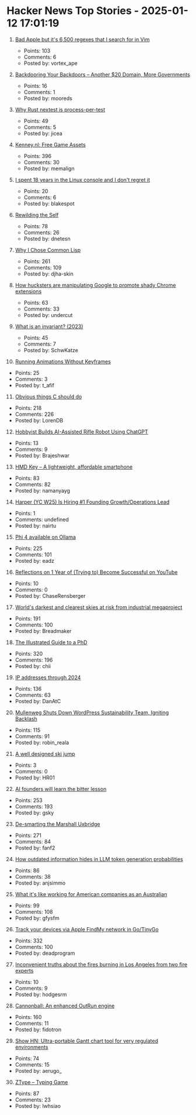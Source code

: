 # Hacker News Top Stories - 2025-01-12 17:01:19

1. [Bad Apple but it's 6,500 regexes that I search for in Vim](https://eieio.games/blog/bad-apple-with-regex-in-vim/)
   - Points: 103
   - Comments: 6
   - Posted by: vortex_ape

2. [Backdooring Your Backdoors – Another $20 Domain, More Governments](https://labs.watchtowr.com/more-governments-backdoors-in-your-backdoors/)
   - Points: 16
   - Comments: 1
   - Posted by: mooreds

3. [Why Rust nextest is process-per-test](https://sunshowers.io/posts/nextest-process-per-test/)
   - Points: 49
   - Comments: 5
   - Posted by: jicea

4. [Kenney.nl: Free Game Assets](https://www.kenney.nl/)
   - Points: 396
   - Comments: 30
   - Posted by: memalign

5. [I spent 18 years in the Linux console and I don't regret it](https://eugene-andrienko.com/en/it/2024/01/02/life-in-console)
   - Points: 20
   - Comments: 6
   - Posted by: blakespot

6. [Rewilding the Self](https://worldsensorium.com/rewilding-the-self/)
   - Points: 78
   - Comments: 26
   - Posted by: dnetesn

7. [Why I Chose Common Lisp](https://blog.djhaskin.com/blog/why-i-chose-common-lisp/)
   - Points: 261
   - Comments: 109
   - Posted by: djha-skin

8. [How hucksters are manipulating Google to promote shady Chrome extensions](https://arstechnica.com/security/2025/01/googles-chrome-web-store-has-a-serious-spam-problem-promoting-shady-extensions/)
   - Points: 63
   - Comments: 33
   - Posted by: undercut

9. [What is an invariant? (2023)](https://matklad.github.io/2023/10/06/what-is-an-invariant.html)
   - Points: 45
   - Comments: 7
   - Posted by: SchwKatze

10. [Running Animations Without Keyframes](https://css-tip.com/animation-without-keyframes/)
   - Points: 25
   - Comments: 3
   - Posted by: t_afif

11. [Obvious things C should do](https://www.digitalmars.com/articles/Cobvious.html)
   - Points: 218
   - Comments: 226
   - Posted by: LorenDB

12. [Hobbyist Builds AI-Assisted Rifle Robot Using ChatGPT](https://www.zmescience.com/science/news-science/hobbyist-builds-ai-assisted-rifle/)
   - Points: 13
   - Comments: 9
   - Posted by: Brajeshwar

13. [HMD Key – A lightweight, affordable smartphone](https://www.hmd.com/en_int/press/hmd-key-press-release)
   - Points: 83
   - Comments: 82
   - Posted by: namanyayg

14. [Harper (YC W25) Is Hiring #1 Founding Growth/Operations Lead](https://www.ycombinator.com/companies/harper/jobs/VUe2K9r-founding-operations-lead)
   - Points: 1
   - Comments: undefined
   - Posted by: nairtu

15. [Phi 4 available on Ollama](https://ollama.com/library/phi4)
   - Points: 225
   - Comments: 101
   - Posted by: eadz

16. [Reflections on 1 Year of (Trying to) Become Successful on YouTube](https://chaserensberger.com/blog/Reflections-On-1-Year-Of-Making-YouTube-Videos)
   - Points: 10
   - Comments: 0
   - Posted by: ChaseRensberger

17. [World's darkest and clearest skies at risk from industrial megaproject](https://www.eso.org/public/news/eso2501/)
   - Points: 191
   - Comments: 100
   - Posted by: Breadmaker

18. [The Illustrated Guide to a PhD](https://matt.might.net/articles/phd-school-in-pictures/?_nospa=true)
   - Points: 320
   - Comments: 196
   - Posted by: chii

19. [IP addresses through 2024](https://www.potaroo.net/ispcol/2025-01/addr2024.html)
   - Points: 136
   - Comments: 63
   - Posted by: DanAtC

20. [Mullenweg Shuts Down WordPress Sustainability Team, Igniting Backlash](https://www.therepository.email/mullenweg-shuts-down-wordpress-sustainability-team-igniting-backlash)
   - Points: 115
   - Comments: 91
   - Posted by: robin_reala

21. [A well designed ski jump](https://www.dezeen.com/2025/01/08/bergisel-ski-jump-zaha-hadid-21st-century-architecture/)
   - Points: 3
   - Comments: 0
   - Posted by: HR01

22. [AI founders will learn the bitter lesson](https://lukaspetersson.com/blog/2025/bitter-vertical/)
   - Points: 253
   - Comments: 193
   - Posted by: gsky

23. [De-smarting the Marshall Uxbridge](https://tomscii.sig7.se/2025/01/De-smarting-the-Marshall-Uxbridge)
   - Points: 271
   - Comments: 84
   - Posted by: fanf2

24. [How outdated information hides in LLM token generation probabilities](https://blog.anj.ai/2025/01/llm-token-generation-probabilities.html)
   - Points: 86
   - Comments: 38
   - Posted by: anjsimmo

25. [What it's like working for American companies as an Australian](https://www.seangoedecke.com/working-for-americans/)
   - Points: 99
   - Comments: 108
   - Posted by: gfysfm

26. [Track your devices via Apple FindMy network in Go/TinyGo](https://github.com/hybridgroup/go-haystack)
   - Points: 332
   - Comments: 100
   - Posted by: deadprogram

27. [Inconvenient truths about the fires burning in Los Angeles from two fire experts](https://www.latimes.com/california/story/2025-01-11/fire-experts-asses-los-angeles-blazes-amid-changing-times)
   - Points: 10
   - Comments: 9
   - Posted by: hodgesrm

28. [Cannonball: An enhanced OutRun engine](https://github.com/djyt/cannonball)
   - Points: 160
   - Comments: 11
   - Posted by: fidotron

29. [Show HN: Ultra-portable Gantt chart tool for very regulated environments](https://github.com/aerugo/simplegantt)
   - Points: 74
   - Comments: 15
   - Posted by: aerugo_

30. [ZType – Typing Game](https://zty.pe/)
   - Points: 87
   - Comments: 23
   - Posted by: lwhsiao

